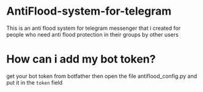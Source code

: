 # AntiFlood-system-for-telegram
This is an anti flood system for telegram messenger that i created for people who need anti flood protection in their groups by other users

# How can i add my bot token?
get your bot token from botfather then open the file antiflood_config.py and put it in the `token` field
